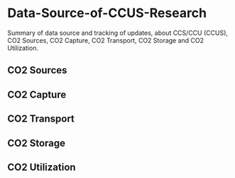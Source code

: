 # Data-Source-of-CCUS-Research
Summary of data source and tracking of updates, about CCS/CCU (CCUS), CO2 Sources, CO2 Capture, CO2 Transport, CO2 Storage and CO2 Utilization.
## CO2 Sources

## CO2 Capture

## CO2 Transport

## CO2 Storage


## CO2 Utilization
